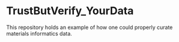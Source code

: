 # TrustButVerify_YourData
This repository holds an example of how one could properly curate materials informatics data.
